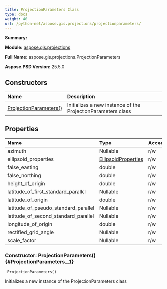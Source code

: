 ```yaml
---
title: ProjectionParameters Class
type: docs
weight: 40
url: /python-net/aspose.gis.projections/projectionparameters/
---
```


**Summary:** 

**Module:** [aspose.gis.projections](/psd/python-net/aspose.gis.projections/)

**Full Name:** aspose.gis.projections.ProjectionParameters

**Aspose.PSD Version:** 25.5.0

## **Constructors**
| **Name** | **Description** |
| :- | :- |
| [ProjectionParameters()](#ProjectionParameters__1) | Initializes a new instance of the ProjectionParameters class |
## **Properties**
| **Name** | **Type** | **Access** | **Description** |
| :- | :- | :- | :- |
| azimuth | Nullable<double> | r/w |    |
| ellipsoid_properties | [EllipsoidProperties](/psd/python-net/aspose.gis.projections/ellipsoidproperties) | r/w |    |
| false_easting | double | r/w |    |
| false_northing | double | r/w |    |
| height_of_origin | double | r/w |    |
| latitude_of_first_standard_parallel | Nullable<double> | r/w |    |
| latitude_of_origin | double | r/w |    |
| latitude_of_pseudo_standard_parallel | Nullable<double> | r/w |    |
| latitude_of_second_standard_parallel | Nullable<double> | r/w |    |
| longitude_of_origin | double | r/w |    |
| rectified_grid_angle | Nullable<double> | r/w |    |
| scale_factor | Nullable<double> | r/w |    |


### Constructor: ProjectionParameters() {#ProjectionParameters__1}


```
 ProjectionParameters() 
```

Initializes a new instance of the ProjectionParameters class

